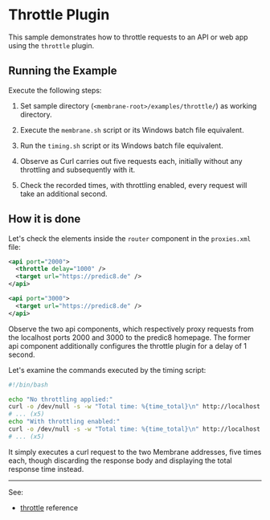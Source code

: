 # Throttle Plugin

This sample demonstrates how to throttle requests to an API or web app using the `throttle` plugin.


## Running the Example

Execute the following steps:

1. Set sample directory (`<membrane-root>/examples/throttle/`) as working directory.

2. Execute the `membrane.sh` script or its Windows batch file equivalent.

3. Run the `timing.sh` script or its Windows batch file equivalent.

4. Observe as Curl carries out five requests each, initially without any throttling and subsequently with it.

5. Check the recorded times, with throttling enabled, every request will take an additional second.


## How it is done

Let's check the elements inside the `router` component in the `proxies.xml` file:

```xml
<api port="2000">
  <throttle delay="1000" />
  <target url="https://predic8.de" />
</api>

<api port="3000">
  <target url="https://predic8.de" />
</api>
```

Observe the two api components, which respectively proxy requests from the localhost ports 2000 and 3000 to the predic8 homepage.
The former api component additionally configures the throttle plugin for a delay of 1 second.

Let's examine the commands executed by the timing script:
```sh
#!/bin/bash

echo "No throttling applied:"
curl -o /dev/null -s -w "Total time: %{time_total}\n" http://localhost:3000
# ... (x5)
echo "With throttling enabled:"
curl -o /dev/null -s -w "Total time: %{time_total}\n" http://localhost:2000
# ... (x5)
```

It simply executes a curl request to the two Membrane addresses, five times each, though discarding the response body and displaying the total response time instead.

---
See:
- [throttle](https://membrane-soa.org/api-gateway-doc/current/configuration/reference/throttle.htm) reference